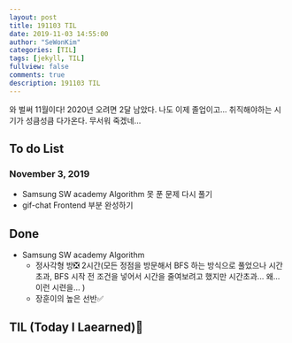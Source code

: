 ```yaml
---
layout: post
title: 191103 TIL
date: 2019-11-03 14:55:00
author: "SeWonKim"
categories: [TIL]
tags: [jekyll, TIL]
fullview: false
comments: true
description: 191103 TIL
---
```


와 벌써 11월이다!
2020년 오려면 2달 남았다. 나도 이제 졸업이고... 취직해야하는 시기가 성큼성큼 다가온다. 무서워 죽겠네...

## To do List

### November 3, 2019

- Samsung SW academy Algorithm 못 푼 문제 다시 풀기
- gif-chat Frontend 부분 완성하기


## Done

- Samsung SW academy Algorithm
    - 정사각형 방❎ 2시간(모든 정점을 방문해서 BFS 하는 방식으로 풀었으나 시간초과, BFS 시작 전 조건을 넣어서 시간을 줄여보려고 했지만 시간초과... 왜... 이런 시련을... )
    - 장훈이의 높은 선반✅



## TIL (Today I Laearned)🤔
